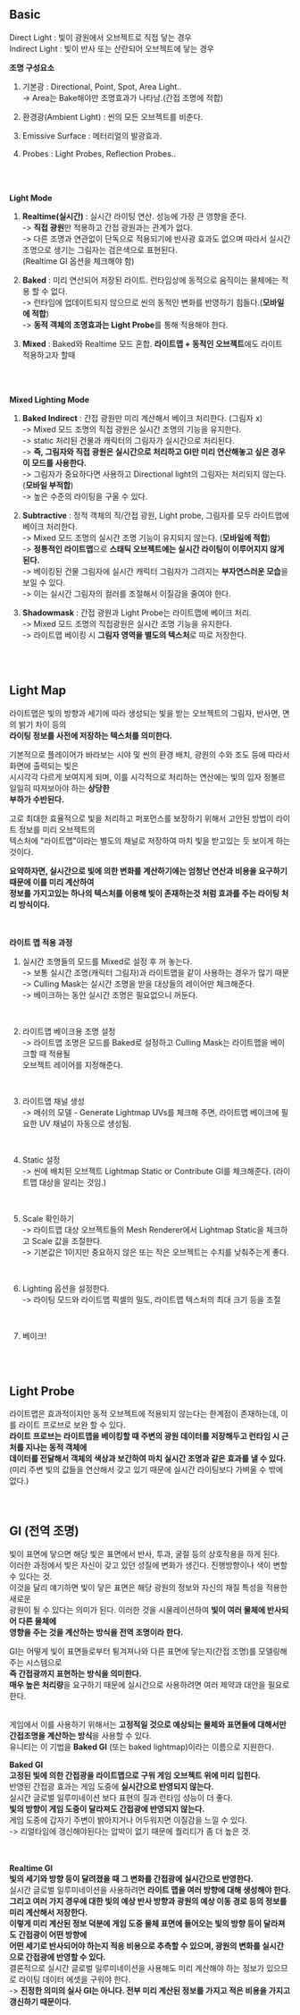## Basic
Direct Light : 빛이 광원에서 오브젝트로 직접 닿는 경우<br>
Indirect Light : 빛이 반사 또는 산란되어 오브젝트에 닿는 경우<br>

**조명 구성요소**<br>
1. 기본광 : Directional, Point, Spot, Area Light..<br>
-> Area는 Bake해야만 조명효과가 나타남.(간접 조명에 적합)<br>

2. 환경광(Ambient Light) : 씬의 모든 오브젝트를 비춘다.<br>

3. Emissive Surface : 메터리얼의 발광효과.<br>

4. Probes : Light Probes, Reflection Probes..<br>
<br>
<br>

**Light Mode**<br>
1. **Realtime(실시간)** : 실시간 라이팅 연산. 성능에 가장 큰 영향을 준다.<br>
-> **직접 광원**만 적용하고 간접 광원과는 관계가 없다.<br>
-> 다른 조명과 연관없이 단독으로 적용되기에 반사광 효과도 없으며 따라서 실시간 조명으로 생기는 그림자는 
검은색으로 표현된다.<br> 
(Realtime GI 옵션을 체크해야 함)<br>

2. **Baked** : 미리 연산되어 저장된 라이트. 런타임상에 동적으로 움직이는 물체에는 적용 할 수 없다.<br>
-> 런타임에 업데이트되지 않으므로 씬의 동적인 변화를 반영하기 힘들다.(**모바일에 적합**)<br>
-> **동적 객체의 조명효과는 Light Probe**를 통해 적용해야 한다.<br>

3. **Mixed** : Baked와 Realtime 모드 혼합. **라이트맵 + 동적인 오브젝트**에도 라이트 적용하고자 할때<br>
<br>
<br>

**Mixed Lighting Mode**<br>
1. **Baked Indirect** : 간접 광원만 미리 계산해서 베이크 처리한다. (그림자 x)<br>
-> Mixed 모드 조명의 직접 광원은 실시간 조명의 기능을 유지한다.<br>
-> static 처리된 건물과 캐릭터의 그림자가 실시간으로 처리된다.<br>
-> **즉, 그림자와 직접 광원은 실시간으로 처리하고 GI만 미리 연산해놓고 싶은 경우 이 모드를 사용한다.**<br>
-> 그림자가 중요하다면 사용하고 Directional light의 그림자는 처리되지 않는다. (**모바일 부적합**)<br>
-> 높은 수준의 라이팅을 구울 수 있다.<br>

2. **Subtractive** : 정적 객체의 직/간접 광원, Light probe, 그림자를 모두 라이트맵에 베이크 처리한다.<br>
-> Mixed 모드 조명의 실시간 조명 기능이 유지되지 않는다. (**모바일에 적합**)<br>
-> **정통적인 라이트맵**으로 **스태틱 오브젝트에는 실시간 라이팅이 이루어지지 않게 된다.**<br>
-> 베이킹된 건물 그림자에 실시간 캐릭터 그림자가 그려지는 **부자연스러운 모습**을 보일 수 있다.<br>
-> 이는 실시간 그림자의 컬러를 조절해서 이질감을 줄여야 한다.<br>

3. **Shadowmask** : 간접 광원과 Light Probe는 라이트맵에 베이크 처리.<br>
-> Mixed 모드 조명의 직접광원은 실시간 조명 기능을 유지한다.<br>
-> 라이트맵 베이킹 시 **그림자 영역을 별도의 텍스처**로 따로 저장한다.<br>
<br>
<br>


## Light Map
라이트맵은 빛의 방향과 세기에 따라 생성되는 빛을 받는 오브젝트의 그림자, 반사면, 면의 밝기 차이 등의<br>
**라이팅 정보를 사전에 저장하는 텍스처를 의미한다.**<br>

기본적으로 플레이어가 바라보는 시야 및 씬의 환경 배치, 광원의 수와 조도 등에 따라서 화면에 출력되는 빛은<br>
시시각각 다르게 보여지게 되며, 이를 시각적으로 처리하는 연산에는 빛의 입자 정볼르 일일히 따져보아야 하는 **상당한<br>
부하가 수반된다.**<br>

고로 최대한 효율적으로 빛을 처리하고 퍼포먼스를 보장하기 위해서 고안된 방법이 라이트 정보를 미리 오브젝트의<br>
텍스처에 "라이트맵"이라는 별도의 채널로 저장하여 마치 빛을 받고있는 듯 보이게 하는 것이다.<br>

**요약하자면, 실시간으로 빛에 의한 변화를 계산하기에는 엄청난 연산과 비용을 요구하기 때문에 이를 미리 계산하여<br>
정보를 가지고있는 하나의 텍스처를 이용해 빛이 존재하는것 처럼 효과를 주는 라이팅 처리 방식이다.**<br>
<br>
<br>

**라이트 맵 적용 과정**<br>
1. 실시간 조명들의 모드를 Mixed로 설정 후 꺼 놓는다.<br>
-> 보통 실시간 조명(캐릭터 그림자)과 라이트맵을 같이 사용하는 경우가 많기 때문<br>
-> Culling Mask는 실시간 조명을 받을 대상들의 레이어만 체크해준다.<br>
-> 베이크하는 동안 실시간 조명은 필요없으니 꺼둔다.<br>
<br>

2. 라이트맵 베이크용 조명 설정<br>
-> 라이트맵 조명은 모드를 Baked로 설정하고 Culling Mask는 라이트맵을 베이크할 때 적용될<br>
오브젝트 레이어를 지정해준다.<br>
<br>

3. 라이트맵 채널 생성<br>
-> 메쉬의 모델 - Generate Lightmap UVs를 체크해 주면, 라이트맵 베이크에 필요한 UV 채널이 자동으로 생성됨.<br>
<br>

4. Static 설정<br>
-> 씬에 배치된 오브젝트 Lightmap Static or Contribute GI를 체크해준다. (라이트맵 대상을 알리는 것임.)<br>
<br>

5. Scale 확인하기<br>
-> 라이트맵 대상 오브젝트들의 Mesh Renderer에서 Lightmap Static을 체크하고 Scale 값을 조절한다.<br>
-> 기본값은 1이지만 중요하지 않은 또는 작은 오브젝트는 수치를 낮춰주는게 좋다.<br>
<br>

6. Lighting 옵션을 설정한다.<br>
-> 라이팅 모드와 라이트맵 픽셀의 밀도, 라이트맵 텍스처의 최대 크기 등을 조절<br>
<br>

7. 베이크!<br>
<br>
<br>

## Light Probe
라이트맵은 효과적이지만 동적 오브젝트에 적용되지 않는다는 한계점이 존재하는데, 이를 라이트 프로브로 보완 할 수 있다.<br>
**라이트 프로브는 라이트맵을 베이킹할 때 주변의 광원 데이터를 저장해두고 런타임 시 근처를 지나는 동적 객체에<br>
데이터를 전달해서 객체의 색상과 보간하여 마치 실시간 조명과 같은 효과를 낼 수 있다.**<br>
(미리 주변 빛의 값들을 연산해서 갖고 있기 때문에 실시간 라이팅보다 가벼울 수 밖에 없다.)<br>
<br>
<br>

## GI (전역 조명)
빛이 표면에 닿으면 해당 빛은 표면에서 반사, 투과, 굴절 등의 상호작용을 하게 된다.<br>
이러한 과정에서 빛은 자신이 갖고 있던 성질에 변화가 생긴다. 진행방향이나 색이 변할 수 있다는 것.<br>
이것을 달리 얘기하면 빛이 닿은 표면은 해당 광원의 정보와 자신의 재질 특성을 적용한 새로운<br>
광원이 될 수 있다는 의미가 된다. 이러한 것을 시물레이션하여 **빛이 여러 물체에 반사되어 다른 물체에<br>
영향을 주는 것을 계산하는 방식을 전역 조명이라 한다.**<br>

GI는 어떻게 빛이 표면들로부터 튕겨져나와 다른 표면에 닿는지(간접 조명)를 모델링해주는 시스템으로<br>
**즉 간접광까지 표현하는 방식을 의미한다.**<br>
**매우 높은 처리량**을 요구하기 때문에 실시간으로 사용하려면 여러 제약과 대안을 필요로한다.<br>
<br>

게임에서 이를 사용하기 위해서는 **고정적일 것으로 예상되는 물체와 표면들에 대해서만 간접조명을 계산하는 방식**을 사용할 수 있다.<br>
유니티는 이 기법을 **Baked GI** (또는 baked lightmap)이라는 이름으로 지원한다.<br> 

**Baked GI**<br>
**고정된 빛에 의한 간접광을 라이트맵으로 구워 게임 오브젝트 위에 미리 입힌다.**<br>
반영된 간접광 효과는 게임 도중에 **실시간으로 반영되지 않는다.**<br>
실시간 글로벌 일루미네이션 보다 표현의 질과 런타임 성능이 더 좋다.<br>
**빛의 방향이 게임 도중이 달라져도 간접광에 반영되지 않는다.**<br>
게임 도중에 갑자기 주변이 밝아지거나 어두워지면 이질감을 느낄 수 있다.<br> 
-> 리얼타임에 갱신해야된다는 압박이 없기 때문에 퀄리티가 좀 더 높은 것.<br>
<br>
<br>

**Realtime GI**<br>
**빛의 세기와 방향 등이 달려졌을 때 그 변화를 간접광에 실시간으로 반영한다.**<br>
실시간 글로벌 일루미네이션을 사용하려면 **라이트 맵을 여러 방향에 대해 생성해야 한다.<br>
그리고 여러 가지 경우에 대한 빛의 예상 반사 방향과 광원의 예상 이동 경로 등의 정보를 미리 계산해서 저장한다.<br>
이렇게 미리 계산된 정보 덕분에 게임 도중 물체 표면에 들어오는 빛의 방향 등이 달라져도 간접광이 어떤 방향에<br>
어떤 세기로 반사되어야 하는지 적응 비용으로 추측할 수 있으며, 광원의 변화를 실시간으로 간접광에 반영할 수 있다.**<br>
결론적으로 실시간 글로벌 일루미네이션을 사용해도 미리 계산해야 하는 정보가 있으므로 라이팅 데이터 에셋을 구워야 한다.<br>
-> **진정한 의미의 실사 GI는 아니다. 전부 미리 계산된 정보를 가지고 적은 비용을 가지고 갱신하기 때문이다.**<br>
<br>
<br>

